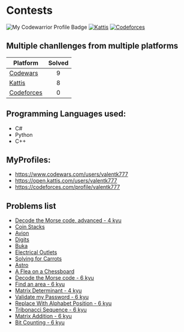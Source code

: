 # Contests

![My Codewarrior Profile Badge](https://www.codewars.com/users/valentk777/badges/micro)
[![Kattis](https://img.shields.io/badge/Kattis-23.9-COLOR.svg)](https://open.kattis.com/users/valentk777)
[![Codeforces](https://img.shields.io/badge/Codeforces-934-COLOR.svg)](https://codeforces.com/profile/valentk777)

## Multiple chanllenges from multiple platforms

| Platform                                                                      | Solved | 
|-------------------------------------------------------------------------------|:------:|
| [Codewars](https://github.com/valentk777/Contests/tree/master/Codewars)       |   9    |
| [Kattis](https://github.com/valentk777/Contests/tree/master/Kattis)           |   8    | 
| [Codeforces](https://github.com/valentk777/Contests/tree/master/Codeforces)   |   0    | 


## Programming Languages used:
* C#
* Python
* C++

## MyProfiles:
* https://www.codewars.com/users/valentk777
* https://open.kattis.com/users/valentk777
* https://codeforces.com/profile/valentk777

## Problems list

* [Decode the Morse code, advanced - 4 kyu](https://www.codewars.com/kata/54b72c16cd7f5154e9000457)
* [Coin Stacks](https://ncpc20.kattis.com/problems/coinstacks)
* [Avion](https://open.kattis.com/problems/avion)
* [Digits](https://open.kattis.com/problems/digits)
* [Buka](https://open.kattis.com/problems/buka)
* [Electrical Outlets](https://open.kattis.com/problems/electricaloutlets)
* [Solving for Carrots](https://open.kattis.com/problems/carrots)
* [Astro](https://open.kattis.com/problems/astro)
* [A Flea on a Chessboard](https://open.kattis.com/problems/fleaonachessboard)
* [Decode the Morse code - 6 kyu](https://www.codewars.com/kata/54b724efac3d5402db00065e)
* [Find an area - 6 kyu](https://www.codewars.com/kata/59b166f0a35510270800018d)
* [Matrix Determinant - 4 kyu](https://www.codewars.com/kata/52a382ee44408cea2500074c)
* [Validate my Password - 6 kyu](https://www.codewars.com/kata/59c01248bf10a47bd1000046)
* [Replace With Alphabet Position - 6 kyu](https://www.codewars.com/kata/546f922b54af40e1e90001da)
* [Tribonacci Sequence - 6 kyu](https://www.codewars.com/kata/556deca17c58da83c00002db)
* [Matrix Addition - 6 kyu](https://www.codewars.com/kata/526233aefd4764272800036f)
* [Bit Counting - 6 kyu](https://www.codewars.com/kata/526571aae218b8ee490006f4)




